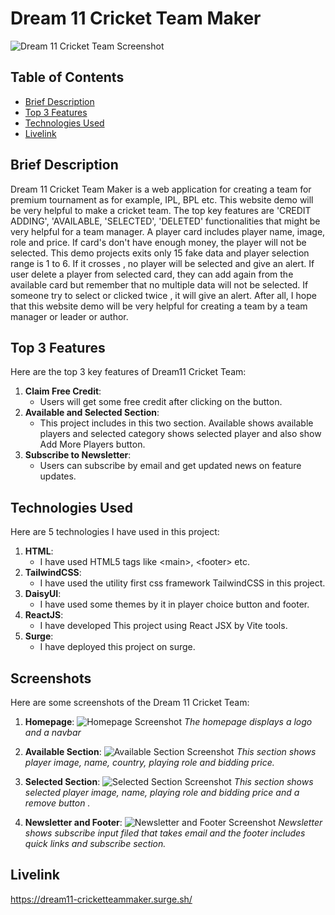 # Dream 11 Cricket Team Maker

 ![Dream 11 Cricket Team Screenshot](https://github.com/programming-hero-web-course1/b10a7-dream-11-indrojitmondal/blob/main/src/assets/Screenshot.png)

## Table of Contents
- [Brief Description](#brief-description)
- [Top 3 Features](#top-3-features)
- [Technologies Used](#technologies-used)
- [Livelink](#livelink)

## Brief Description
Dream 11 Cricket Team Maker is a web application for creating a team for premium tournament as for example, IPL, BPL etc. This website demo will be very helpful to make a cricket team. The top key features are 'CREDIT ADDING', 'AVAILABLE, 'SELECTED', 'DELETED' functionalities that might be very helpful for a team manager. A player card includes player name, image, role and price. If card's don't have enough money, the player will not be selected. This demo projects exits only 15 fake data and player selection range is 1 to 6. If it crosses , no player will be selected and give an alert. If user delete a player from selected card, they can add again from the available card but remember that no multiple data will not be selected. If someone try to select or clicked twice , it will give an alert. After all, I hope that this website demo will be very helpful for creating a team by a team manager or leader or author. 

## Top 3 Features
Here are the top 3 key features of Dream11 Cricket Team:
1. **Claim Free Credit**:
   - Users will get some free credit after clicking on the button.
2. **Available and Selected Section**:
   - This project includes in this two section. Available shows available    players and selected category shows selected player and also show Add More Players button. 
3. **Subscribe to Newsletter**: 
   - Users can subscribe by email and get updated news on feature updates. 

## Technologies Used
Here are 5 technologies I have used in this project:
1. **HTML**:
   - I have used HTML5 tags like &lt;main&gt;, &lt;footer&gt; etc.
2. **TailwindCSS**:
   - I have used the utility first css framework TailwindCSS in this project.
3. **DaisyUI**:
   - I have used some themes by it in player choice button and footer. 
4. **ReactJS**:
   - I have developed This project using React JSX by Vite tools. 
5. **Surge**:
   - I have deployed this project on surge.

## Screenshots
Here are some screenshots of the Dream 11 Cricket Team:

1. **Homepage**:
   ![Homepage Screenshot](https://github.com/programming-hero-web-course1/b10a7-dream-11-indrojitmondal/blob/main/src/assets/Screenshot.png)
   *The homepage displays a logo and a navbar*

3. **Available Section**:
   ![Available Section Screenshot](https://github.com/programming-hero-web-course1/b10a7-dream-11-indrojitmondal/blob/main/src/assets/available.png)
   *This section shows player image, name, country, playing role and bidding price.*

2. **Selected Section**:
   ![Selected Section Screenshot](https://github.com/programming-hero-web-course1/b10a7-dream-11-indrojitmondal/blob/main/src/assets/selected.png)
   *This section shows selected player image, name, playing role and bidding price and a remove button .*

3. **Newsletter and Footer**:
   ![Newsletter and Footer Screenshot](https://github.com/programming-hero-web-course1/b10a7-dream-11-indrojitmondal/blob/main/src/assets/newsletterandfooter.png)
   *Newsletter shows subscribe input filed that takes email and the footer includes quick links and subscribe section.*

## Livelink
   <a href='https://dream11-cricketteammaker.surge.sh/' target="_blank">https://dream11-cricketteammaker.surge.sh/ </a>

